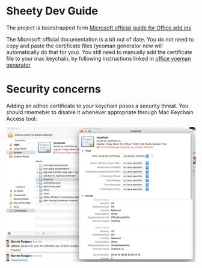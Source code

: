 Sheety Dev Guide
==============
The project is bootstrapped form [Microsoft official guide for Office add ins](https://docs.microsoft.com/en-us/office/dev/add-ins/quickstarts/excel-quickstart-angular)

The Microsoft official documentation is a bit out of date. You do not need to copy and paste the certificate files (yeoman generator now will automatically do that for you). You still need to manually add the certificate file to your mac keychain, by following instructions linked in [office yoeman generator](https://github.com/OfficeDev/generator-office)

# Security concerns #
Adding an adhoc certificate to your keychain poses a security threat. You should rmemeber to disable it whenever appropriate through Mac Keychain Access tool:

![Enable and disable certificate in keychain](./docs/disable-localhost-certificate.png)

